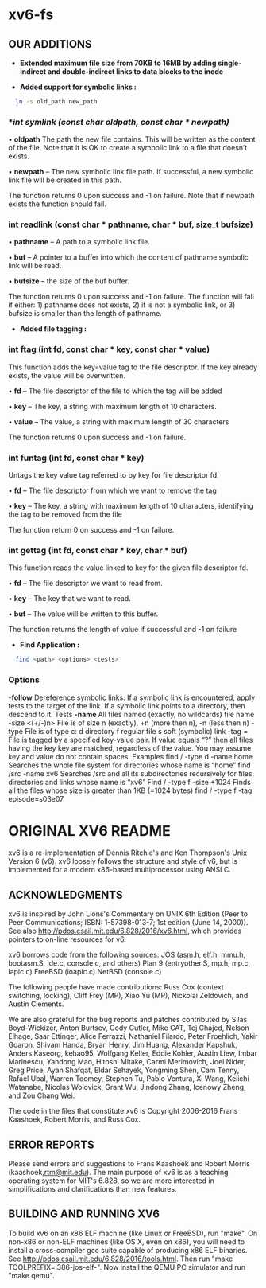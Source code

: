 # xv6-fs
## OUR ADDITIONS

* **Extended maximum file size from 70KB to 16MB by adding single-indirect and double-indirect links to data blocks to the inode**


* **Added support for symbolic links :**

```bash
  ln -s old_path new_path
```
### **int symlink (const char *oldpath, const char * newpath)**

• **oldpath** The path the new file contains. This will be written as the content of the file.
Note that it is OK to create a symbolic link to a file that doesn’t exists.

• **newpath** – The new symbolic link file path. If successful, a new symbolic link file will be
created in this path.

The function returns 0 upon success and -1 on failure. Note that if newpath exists the function
should fail.

### **int readlink (const char * pathname, char * buf, size_t bufsize)**

• **pathname** – A path to a symbolic link file.

• **buf** – A pointer to a buffer into which the content of pathname symbolic link will be
read.

• **bufsize** – the size of the buf buffer.

The function returns 0 upon success and -1 on failure. The function will fail if either: 1)
pathname does not exists, 2) it is not a symbolic link, or 3) bufsize is smaller than the length of
pathname.


* **Added file tagging :**

### **int ftag (int fd, const char * key, const char * value)**

This function adds the key=value tag to the file descriptor. If the key already exists, the value will
be overwritten.

• **fd** – The file descriptor of the file to which the tag will be added

• **key** – The key, a string with maximum length of 10 characters.

• **value** – The value, a string with maximum length of 30 characters

The function returns 0 upon success and -1 on failure.

### **int funtag (int fd, const char * key)**

Untags the key value tag referred to by key for file descriptor fd.

• **fd** – The file descriptor from which we want to remove the tag

• **key** – The key, a string with maximum length of 10 characters, identifying the tag to be
removed from the file

The function return 0 on success and -1 on failure.

### **int gettag (int fd, const char * key, char * buf)**

This function reads the value linked to key for the given file descriptor fd.

• **fd** – The file descriptor we want to read from.

• **key** – The key that we want to read.

• **buf** – The value will be written to this buffer.

The function returns the length of value if successful and -1 on failure


* **Find Application :**
```bash
  find <path> <options> <tests>
```
### Options
-**follow**
Dereference symbolic links. If a symbolic link is encountered, apply tests to the target of
the link. If a symbolic link points to a directory, then descend to it.
Tests
**-name <file name>**
All files named (exactly, no wildcards) file name
-size <(+/-)n>
File is of size n (exactly), +n (more then n), -n (less then n)
-type <c>
File is of type c:
d directory
f regular file
s soft (symbolic) link
-tag <key>=<value>
File is tagged by a specified key-value pair. If value equals “?” then all files having the
key key are matched, regardless of the value. You may assume key and value do not
contain spaces.
Examples
find / -type d -name home
Searches the whole file system for directories whose name is “home”
find /src -name xv6
Searches /src and all its subdirectories recursively for files, directories and links whose
name is “xv6”
Find / -type f -size +1024
Finds all the files whose size is greater than 1KB (=1024 bytes)
find / -type f -tag episode=s03e07
# ORIGINAL XV6 README

xv6 is a re-implementation of Dennis Ritchie's and Ken Thompson's Unix
Version 6 (v6).  xv6 loosely follows the structure and style of v6,
but is implemented for a modern x86-based multiprocessor using ANSI C.

## ACKNOWLEDGMENTS

xv6 is inspired by John Lions's Commentary on UNIX 6th Edition (Peer
to Peer Communications; ISBN: 1-57398-013-7; 1st edition (June 14,
2000)). See also http://pdos.csail.mit.edu/6.828/2016/xv6.html, which
provides pointers to on-line resources for v6.

xv6 borrows code from the following sources:
    JOS (asm.h, elf.h, mmu.h, bootasm.S, ide.c, console.c, and others)
    Plan 9 (entryother.S, mp.h, mp.c, lapic.c)
    FreeBSD (ioapic.c)
    NetBSD (console.c)

The following people have made contributions: Russ Cox (context switching,
locking), Cliff Frey (MP), Xiao Yu (MP), Nickolai Zeldovich, and Austin
Clements.

We are also grateful for the bug reports and patches contributed by Silas
Boyd-Wickizer, Anton Burtsev, Cody Cutler, Mike CAT, Tej Chajed, Nelson Elhage,
Saar Ettinger, Alice Ferrazzi, Nathaniel Filardo, Peter Froehlich, Yakir Goaron,
Shivam Handa, Bryan Henry, Jim Huang, Alexander Kapshuk, Anders Kaseorg,
kehao95, Wolfgang Keller, Eddie Kohler, Austin Liew, Imbar Marinescu, Yandong
Mao, Hitoshi Mitake, Carmi Merimovich, Joel Nider, Greg Price, Ayan Shafqat,
Eldar Sehayek, Yongming Shen, Cam Tenny, Rafael Ubal, Warren Toomey, Stephen Tu,
Pablo Ventura, Xi Wang, Keiichi Watanabe, Nicolas Wolovick, Grant Wu, Jindong
Zhang, Icenowy Zheng, and Zou Chang Wei.

The code in the files that constitute xv6 is
Copyright 2006-2016 Frans Kaashoek, Robert Morris, and Russ Cox.

## ERROR REPORTS

Please send errors and suggestions to Frans Kaashoek and Robert Morris
(kaashoek,rtm@mit.edu). The main purpose of xv6 is as a teaching
operating system for MIT's 6.828, so we are more interested in
simplifications and clarifications than new features.

## BUILDING AND RUNNING XV6

To build xv6 on an x86 ELF machine (like Linux or FreeBSD), run
"make". On non-x86 or non-ELF machines (like OS X, even on x86), you
will need to install a cross-compiler gcc suite capable of producing
x86 ELF binaries. See http://pdos.csail.mit.edu/6.828/2016/tools.html.
Then run "make TOOLPREFIX=i386-jos-elf-". Now install the QEMU PC
simulator and run "make qemu".

